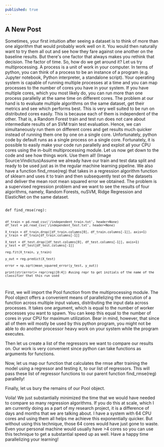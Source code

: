 ```yaml
---
published: true
---
```

## A New Post

Sometimes, your first intuition after seeing a dataset is to think of more than one algorithm that would probably work well on it. You would then naturally want to try them all out and see how they fare against one another on the baseline results. But there's one factor that always makes you rethink that decision. The factor of time. So, how do we get around it? Let us try multiprocessing.
A process is a unit of work in your computer. In terms of python, you can think of a process to be an instance of a program (e.g. Jupyter notebook, Python interpreter, a standalone script). Your operating system is capable of running multiple processes at a time and you can map processes to the number of cores you have in your system. If you have multiple cores, which you most likely do, you can run more than one process parallelly at the same time on different cores.
The problem at our hand is to evaluate multiple algorithms on the same dataset, get their metrics and see which performs best. This is very well suited to be run on distributed cores easily. This is because each of them is independent of the other. That is, a Random Forest train and test run does not care about intermediate results of an SVM train test evaluation. Hence, we can simultaneously run them on different cores and get results much quicker instead of running them one by one on a single core.
Unfortunately, python code by default runs as a single process on a single core. Fortunately, it is possible to easily make your code run parallelly and exploit all your CPU cores using the in-built multiprocessing module. Let us now get down to the code and see how things work.
Use them all! (Image Source:Vindictus)Assume we already have our train and test data split and ready to be used just as in the regular machine learning pipeline. We also have a function find_rmse(reg) that takes in a regression algorithm function of sklearn and uses it to train and then subsequently test on the datasets and deliver the mean root mean squared error we obtained. The problem is a supervised regression problem and we want to see the results of four algorithms, namely, Random Forests, nuSVM, Ridge Regression and ElasticNet on the same dataset.

<code>
def find_rmse(reg):
   
    df_train = pd.read_csv('/independent_train.txt', header=None)
    df_test = pd.read_csv('/independent_test.txt', header=None)

    X_train = df_train.drop([df_train.columns[0], df_train.columns[-1]], axis=1)
    y_train = df_train[df_train.columns[-1]]

    X_test = df_test.drop([df_test.columns[0], df_test.columns[-1]], axis=1)
    y_test = df_test[df_test.columns[-1]]

    reg.fit(X_train, y_train)

    y_out = reg.predict(X_test)

    error = np.sqrt(mean_squared_error(y_test, y_out))
                                
    print(str(error)+ repr(reg)[0:4]) #using repr to get initials of the name of the classifier that this run used
  
</code>

First, we will import the Pool function from the multiprocessing module. The Pool object offers a convenient means of parallelizing the execution of a function across multiple input values, distributing the input data across processes. It takes one argument, which is equal to the number of worker processes you want to spawn. You can keep this equal to the number of cores in your CPU for maximum utilization. Bear in mind, however, that since all of them will mostly be used by this python program, you might not be able to do another processor heavy work on your system while the program executes.



Then let us create a list of the regressors we want to compare our results on. Our work is very convenient since python can take functions as arguments for functions.



Now, let us map our function that calculates the rmse after training the model using a regressor and testing it, to our list of regressors. This will pass these list of regressor functions to our parent function find_rmse(reg) parallelly!



Finally, let us bury the remains of our Pool object.



Voila! We just substantially minimized the time that we would have needed to compare so many regression algorithms. If you do this at scale, which I am currently doing as a part of my research project, it is a difference of days and months that we are talking about. I have a system with 64 CPU cores and using them all helps me achieve this exponentially quicker. But without using this technique, those 64 cores would have just gone to waste. Even your personal machine would usually have >4 cores so you can use this technique to get a substantial speed up as well. Have a happy time parallelizing your learning!
